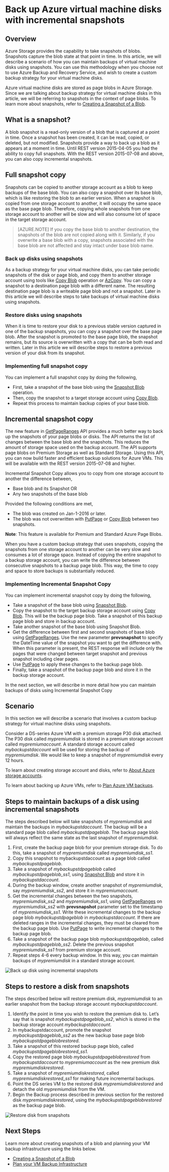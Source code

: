<properties
	pageTitle="Use incremental snapshots for backup and recovery of Azure virtual machines | Microsoft Azure"
	description="Create a custom solution for backup and recovery of your Azure virtual machine disks using incremental snapshots."
	services="storage"
	documentationCenter="na"
	authors="aungoo-msft"
	manager="tadb"
	editor="tysonn"/>

<tags
	ms.service="storage"
	ms.workload="storage"
	ms.tgt_pltfrm="na"
	ms.devlang="na"
	ms.topic="article"
	ms.date="10/18/2016"
	ms.author="aungoo"/>


# Back up Azure virtual machine disks with incremental snapshots

## Overview

Azure Storage provides the capability to take snapshots of blobs. Snapshots capture the blob state at that point in time. In this article, we will describe a scenario of how you can maintain backups of virtual machine disks using snapshots. You can use this methodology when you choose not to use Azure Backup and Recovery Service, and wish to create a custom backup strategy for your virtual machine disks.

Azure virtual machine disks are stored as page blobs in Azure Storage. Since we are talking about backup strategy for virtual machine disks in this article, we will be referring to snapshots in the context of page blobs. To learn more about snapshots, refer to [Creating a Snapshot of a Blob](https://msdn.microsoft.com/library/azure/hh488361.aspx).

## What is a snapshot?

A blob snapshot is a read-only version of a blob that is captured at a point in time. Once a snapshot has been created, it can be read, copied, or deleted, but not modified. Snapshots provide a way to back up a blob as it appears at a moment in time. Until REST version 2015-04-05 you had the ability to copy full snapshots. With the REST version 2015-07-08 and above, you can also copy incremental snapshots.

## Full snapshot copy

Snapshots can be copied to another storage account as a blob to keep backups of the base blob. You can also copy a snapshot over its base blob, which is like restoring the blob to an earlier version. When a snapshot is copied from one storage account to another, it will occupy the same space as the base page blob. Therefore, copying whole snapshots from one storage account to another will be slow and will also consume lot of space in the target storage account.

>[AZURE.NOTE] If you copy the base blob to another destination, the snapshots of the blob are not copied along with it. Similarly, if you overwrite a base blob with a copy, snapshots associated with the base blob are not affected and stay intact under base blob name.

### Back up disks using snapshots

As a backup strategy for your virtual machine disks, you can take periodic snapshots of the disk or page blob, and copy them to another storage account using tools like [Copy Blob](https://msdn.microsoft.com/library/azure/dd894037.aspx) operation or [AzCopy](storage-use-azcopy.md). You can copy a snapshot to a destination page blob with a different name. The resulting destination page blob is a writeable page blob and not a snapshot. Later in this article we will describe steps to take backups of virtual machine disks using snapshots.

### Restore disks using snapshots

When it is time to restore your disk to a previous stable version captured in one of the backup snapshots, you can copy a snapshot over the base page blob. After the snapshot is promoted to the base page blob, the snapshot remains, but its source is overwritten with a copy that can be both read and written. Later in this article we will describe steps to restore a previous version of your disk from its snapshot.

### Implementing full snapshot copy

You can implement a full snapshot copy by doing the following,

-   First, take a snapshot of the base blob using the [Snapshot Blob](https://msdn.microsoft.com/library/azure/ee691971.aspx) operation.
-   Then, copy the snapshot to a target storage account using [Copy Blob](https://msdn.microsoft.com/library/azure/dd894037.aspx).
-   Repeat this process to maintain backup copies of your base blob.

## Incremental snapshot copy

The new feature in [GetPageRanges](https://msdn.microsoft.com/library/azure/ee691973.aspx) API provides a much better way to back up the snapshots of your page blobs or disks. The API returns the list of changes between the base blob and the snapshots. This reduces the amount of storage space used on the backup account. The API supports page blobs on Premium Storage as well as Standard Storage. Using this API, you can now build faster and efficient backup solutions for Azure VMs. This will be available with the REST version 2015-07-08 and higher.

Incremental Snapshot Copy allows you to copy from one storage account to another the difference between,

-   Base blob and its Snapshot OR
-   Any two snapshots of the base blob

Provided the following conditions are met,

- The blob was created on Jan-1-2016 or later.
- The blob was not overwritten with [PutPage](https://msdn.microsoft.com/library/azure/ee691975.aspx) or [Copy Blob](https://msdn.microsoft.com/library/azure/dd894037.aspx) between two snapshots.


**Note**: This feature is available for Premium and Standard Azure Page Blobs.

When you have a custom backup strategy that uses snapshots, copying the snapshots from one storage account to another can be very slow and consumes a lot of storage space. Instead of copying the entire snapshot to a backup storage account, you can write the difference between consecutive snapshots to a backup page blob. This way, the time to copy and space to store backups is substantially reduced.

### Implementing Incremental Snapshot Copy

You can implement incremental snapshot copy by doing the following,

-   Take a snapshot of the base blob using [Snapshot Blob](https://msdn.microsoft.com/library/azure/ee691971.aspx).
-   Copy the snapshot to the target backup storage account using [Copy Blob](https://msdn.microsoft.com/library/azure/dd894037.aspx). This will be the backup page blob. Take a snapshot of this backup page blob and store in backup account.
-   Take another snapshot of the base blob using Snapshot Blob.
-   Get the difference between first and second snapshots of base blob using  [GetPageRanges](https://msdn.microsoft.com/library/azure/ee691973.aspx). Use the new parameter **prevsnapshot** to specify the DateTime value of the snapshot you want to get the difference with. When this parameter is present, the REST response will include only the pages that were changed between target snapshot and previous snapshot including clear pages.
-   Use [PutPage](https://msdn.microsoft.com/library/azure/ee691975.aspx) to apply these changes to the backup page blob.
-   Finally, take a snapshot of the backup page blob and store it in the backup storage account.

In the next section, we will describe in more detail how you can maintain backups of disks using Incremental Snapshot Copy

## Scenario

In this section we will describe a scenario that involves a custom backup strategy for virtual machine disks using snapshots.

Consider a DS-series Azure VM with a premium storage P30 disk attached. The P30 disk called *mypremiumdisk* is stored in a premium storage account called *mypremiumaccount*. A standard storage account called *mybackupstdaccount* will be used for storing the backup of *mypremiumdisk*. We would like to keep a snapshot of *mypremiumdisk* every 12 hours.

To learn about creating storage account and disks, refer to [About Azure storage accounts](storage-create-storage-account.md).

To learn about backing up Azure VMs, refer to [Plan Azure VM backups](../backup/backup-azure-vms-introduction.md).

## Steps to maintain backups of a disk using incremental snapshots

The steps described below will take snapshots of *mypremiumdisk* and maintain the backups in *mybackupstdaccount*. The backup will be a standard page blob called *mybackupstdpageblob*. The backup page blob will always reflect the same state as the last snapshot of *mypremiumdisk*.

1.  First, create the backup page blob for your premium storage disk. To do this, take a snapshot of *mypremiumdisk* called *mypremiumdisk_ss1*.
2.  Copy this snapshot to mybackupstdaccount as a page blob called *mybackupstdpageblob*.
3.  Take a snapshot of *mybackupstdpageblob* called *mybackupstdpageblob_ss1*, using [Snapshot Blob](https://msdn.microsoft.com/library/azure/ee691971.aspx) and store it in *mybackupstdaccount*.
4.  During the backup window, create another snapshot of *mypremiumdisk*, say *mypremiumdisk_ss2*, and store it in *mypremiumaccount*.
5.  Get the incremental changes between the two snapshots, *mypremiumdisk_ss2* and *mypremiumdisk_ss1*, using [GetPageRanges](https://msdn.microsoft.com/library/azure/ee691973.aspx) on *mypremiumdisk_ss2* with **prevsnapshot** parameter set to the timestamp of *mypremiumdisk_ss1*. Write these incremental changes to the backup page blob *mybackupstdpageblob* in *mybackupstdaccount*. If there are deleted ranges in the incremental changes, they must be cleared from the backup page blob. Use [PutPage](https://msdn.microsoft.com/library/azure/ee691975.aspx) to write incremental changes to the backup page blob.
6.  Take a snapshot of the backup page blob *mybackupstdpageblob*, called *mybackupstdpageblob_ss2*. Delete the previous snapshot *mypremiumdisk_ss1* from premium storage account.
7.  Repeat steps 4-6 every backup window. In this way, you can maintain backups of *mypremiumdisk* in a standard storage account.

![Back up disk using incremental snapshots](./media/storage-incremental-snapshots/storage-incremental-snapshots-1.png)

## Steps to restore a disk from snapshots

The steps described below will restore premium disk, *mypremiumdisk* to an earlier snapshot from the backup storage account *mybackupstdaccount*.

1.  Identify the point in time you wish to restore the premium disk to. Let’s say that is snapshot *mybackupstdpageblob_ss2*, which is stored in the backup storage account *mybackupstdaccount*.
2.  In mybackupstdaccount, promote the snapshot *mybackupstdpageblob_ss2* as the new backup base page blob *mybackupstdpageblobrestored*.
3.  Take a snapshot of this restored backup page blob, called *mybackupstdpageblobrestored_ss1*.
4.  Copy the restored page blob *mybackupstdpageblobrestored* from *mybackupstdaccount* to *mypremiumaccount* as the new premium disk *mypremiumdiskrestored*.
5.  Take a snapshot of *mypremiumdiskrestored*, called *mypremiumdiskrestored_ss1* for making future incremental backups.
6.  Point the DS series VM to the restored disk *mypremiumdiskrestored* and detach the old *mypremiumdisk* from the VM.
7.  Begin the Backup process described in previous section for the restored disk *mypremiumdiskrestored*, using the *mybackupstdpageblobrestored* as the backup page blob.

![Restore disk from snapshots](./media/storage-incremental-snapshots/storage-incremental-snapshots-2.png)

## Next Steps

Learn more about creating snapshots of a blob and planning your VM backup infrastructure using the links below.

- [Creating a Snapshot of a Blob](https://msdn.microsoft.com/library/azure/hh488361.aspx)
- [Plan your VM Backup Infrastructure](../backup/backup-azure-vms-introduction.md)
